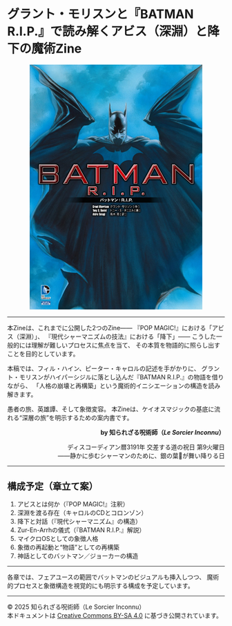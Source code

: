 # グラント・モリスンと『BATMAN R.I.P.』で読み解くアビス（深淵）と降下の魔術Zine

<div align="center">
  <img src="BATMAN_RIP.jpg" width="400">
</div>

---

本Zineは、これまでに公開した2つのZine――
『POP MAGIC!』における「アビス（深淵）」、
『現代シャーマニズムの技法』における「降下」――
こうした一般的には理解が難しいプロセスに焦点を当て、
その本質を物語的に照らし出すことを目的としています。

本稿では、フィル・ハイン、ピーター・キャロルの記述を手がかりに、
グラント・モリスンがハイパーシジルに落とし込んだ『BATMAN R.I.P.』の物語を借りながら、
「人格の崩壊と再構築」という魔術的イニシエーションの構造を読み解きます。

愚者の旅、英雄譚、そして象徴変容。
本Zineは、ケイオスマジックの基底に流れる“深層の旅”を明示するための案内書です。

<div align="right">

**by 知られざる呪術師（*Le Sorcier Inconnu*）**

ディスコーディアン暦3191年 交差する道の祝日 第9火曜日<br>
――静かに歩むシャーマンのために、銀の葉🍃が舞い降りる日

</div>

---

## 構成予定（章立て案）

1. アビスとは何か（『POP MAGIC!』注釈）
2. 深淵を渡る存在（キャロルのCDとコロンゾン）
3. 降下と対話（『現代シャーマニズム』の構造）
4. Zur-En-Arrhの儀式（『BATMAN R.I.P.』解説）
5. マイクロOSとしての象徴人格
6. 象徴の再起動と“物語”としての再構築
7. 神話としてのバットマン／ジョーカーの構造

---

各章では、フェアユースの範囲でバットマンのビジュアルも挿入しつつ、
魔術的プロセスと象徴構造を視覚的にも明示する構成を予定しています。

---

© 2025 知られざる呪術師（Le Sorcier Inconnu）  
本ドキュメントは [Creative Commons BY-SA 4.0](https://creativecommons.org/licenses/by-sa/4.0/deed.ja) に基づき公開されています。
